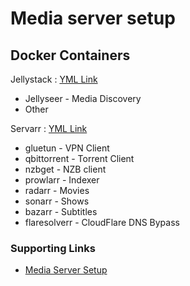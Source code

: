 # Media server setup

## Docker Containers 

Jellystack : [YML Link](/media/jellystack.yml)
- Jellyseer - Media Discovery
- Other

Servarr : [YML Link](/media/servarr.yml)
- gluetun - VPN Client
- qbittorrent - Torrent Client
- nzbget - NZB client
- prowlarr - Indexer
- radarr - Movies
- sonarr - Shows
- bazarr - Subtitles
- flaresolverr - CloudFlare DNS Bypass


### Supporting Links
- [Media Server Setup](https://github.com/TechHutTV/homelab/tree/main/media)